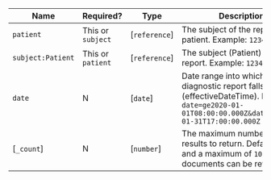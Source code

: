   Name|Required?|Type|Description
-------------------|-----------------|---------------|-----------------------------------------------------------------------------------------------------------------------------------------------------------------------------------------------------------------------------------------
 `patient`|This or `subject`|[`reference`]|The subject of the report if a patient. Example: `12345`
 `subject:Patient`|This or `patient`|[`reference`]|The subject (Patient) of the report. Example: `12345`
 `date`|N|[`date`]|Date range into which the diagnostic report falls (effectiveDateTime). Example: `date=ge2020-01-01T08:00:00.000Z&date=lt2020-01-31T17:00:00.000Z`
 [`_count`]|N|[`number`]|The maximum number of results to return. Defaults to `10` and a maximum of `100` documents can be returned.
